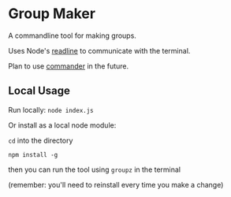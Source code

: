 # Group Maker

A commandline tool for making groups.

Uses Node's [readline](https://nodejs.org/api/readline.html) to communicate with the terminal.

Plan to use [commander](https://www.npmjs.com/package/commander) in the future.

## Local Usage

Run locally: `node index.js`

Or install as a local node module:

`cd` into the directory

`npm install -g`

then you can run the tool using `groupz` in the terminal

(remember: you'll need to reinstall every time you make a change)